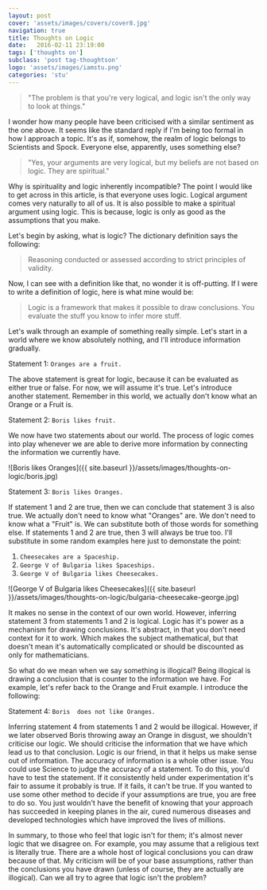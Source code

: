 ```yaml
---
layout: post
cover: 'assets/images/covers/cover8.jpg'
navigation: true
title: Thoughts on Logic
date:   2016-02-11 23:19:00
tags: ['thoughts on']
subclass: 'post tag-thoughtson'
logo: 'assets/images/iamstu.png'
categories: 'stu'
---
```


> "The problem is that you're very logical, and logic isn't the only way to look at things."

I wonder how many people have been criticised with a similar sentiment as the one above. It seems like the standard reply if I'm being too formal in how I approach a topic. It's as if, somehow, the realm of logic belongs to Scientists and Spock. Everyone else, apparently, uses something else?

> "Yes, your arguments are very logical, but my beliefs are not based on logic. They are spiritual."

Why is spirituality and logic inherently incompatible? The point I would like to get across in this article, is that everyone uses logic. Logical argument comes very naturally to all of us. It is also possible to make a spiritual argument using logic. This is because, logic is only as good as the assumptions that you make. 

Let's begin by asking, what is logic? The dictionary definition says the following:

> Reasoning conducted or assessed according to strict principles of validity.

Now, I can see with a definition like that, no wonder it is off-putting. If I were to write a definition of logic, here is what mine would be:

> Logic is a framework that makes it possible to draw conclusions. You evaluate the stuff you know to infer more stuff. 

Let's walk through an example of something really simple. Let's start in a world where we know absolutely nothing, and I'll introduce information gradually. 

Statement 1:
`Oranges are a fruit.`

The above statement is great for logic, because it can be evaluated as either true or false. For now, we will assume it's true. Let's introduce another statement. Remember in this world, we actually don't know what an Orange or a Fruit is.

Statement 2:
`Boris likes fruit.`

We now have two statements about our world. The process of logic comes into play whenever we are able to derive 
more information by connecting the information we currently have. 

![Boris likes Oranges]({{ site.baseurl }}/assets/images/thoughts-on-logic/boris.jpg)

Statement 3:
`Boris likes Oranges.`

If statement 1 and 2 are true, then we can conclude that statement 3 is also true. We actually don't need to know what "Oranges" are. We don't need to know what a "Fruit" is. We can substitute both of those words for something else. If statements 1 and 2 are true, then 3 will always be true too. I'll substitute in some random examples here just to demonstate the point:

1. `Cheesecakes are a Spaceship.`
2. `George V of Bulgaria likes Spaceships.`
3. `George V of Bulgaria likes Cheesecakes.`

![George V of Bulgaria likes Cheesecakes]({{ site.baseurl }}/assets/images/thoughts-on-logic/bulgaria-cheesecake-george.jpg)

It makes no sense in the context of our own world. However, inferring statement 3 from statements 1 and 2 is logical. Logic has it's power as a mechanism for drawing conclusions. It's abstract, in that you don't need context for it to work. Which makes the subject mathematical, but that doesn't mean it's automatically complicated or should be discounted as only for mathematicians.

So what do we mean when we say something is illogical? Being illogical is drawing a conclusion that is counter to the information we have. For example, let's refer back to the Orange and Fruit example. I introduce the following:

Statement 4:
`Boris  does not like Oranges.`

Inferring statement 4 from statements 1 and 2 would be illogical. However, if we later observed Boris throwing away an Orange in disgust, we shouldn't criticise our logic. We should criticise the information that we have which lead us to that conclusion. Logic is our friend, in that it helps us make sense out of information. The accuracy of information is a whole other issue. You could use Science to judge the accuracy of a statement. To do this, you'd have to test the statement. If it consistently held under experimentation it's fair to assume it probably is true. If it fails, it can't be true. If you wanted to use some other method to decide if your assumptions are true, you are free to do so. You just wouldn't have the benefit of knowing that your approach has succeeded in keeping planes in the air, cured numerous diseases and developed technologies which have improved the lives of millions. 

In summary, to those who feel that logic isn't for them; it's almost never logic that we disagree on. For example, you may assume that a religious text is literally true. There are a whole host of logical conclusions you can draw because of that. My criticism will be of your base assumptions, rather than the conclusions you have drawn (unless of course, they are actually are illogical). Can we all try to agree that logic isn't the problem?